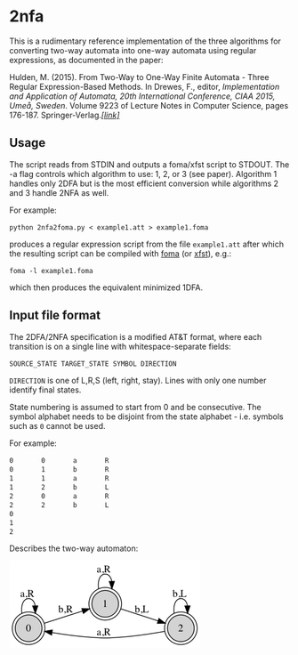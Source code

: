 # 2nfa

This is a rudimentary reference implementation of the three algorithms for converting two-way automata into one-way automata using regular expressions, as documented in the paper:

Hulden, M. (2015). From Two-Way to One-Way Finite Automata - Three Regular Expression-Based Methods. In Drewes, F., editor, *Implementation and Application of Automata, 20th International Conference, CIAA 2015, Umeå, Sweden*. Volume 9223 of Lecture Notes in Computer Science, pages 176-187. Springer-Verlag.[_[link]_](http://link.springer.com/chapter/10.1007%2F978-3-319-22360-5_15)

## Usage

The script reads from STDIN and outputs a foma/xfst script to STDOUT. The -a flag controls which algorithm to use: 1, 2, or 3 (see paper). Algorithm 1 handles only 2DFA but is the most efficient conversion while algorithms 2 and 3 handle 2NFA as well.

For example:

```
python 2nfa2foma.py < example1.att > example1.foma
```

produces a regular expression script from the file `example1.att` after which the resulting script can be compiled with [foma](http://foma.googlecode.com) (or [xfst](http://www.fsmbook.com)), e.g.:

```
foma -l example1.foma
```

which then produces the equivalent minimized 1DFA.


## Input file format

The 2DFA/2NFA specification is a modified AT&T format, where each transition is on a single line with whitespace-separate fields:

```
SOURCE_STATE TARGET_STATE SYMBOL DIRECTION
```

`DIRECTION` is one of L,R,S (left, right, stay). Lines with only one number identify final states.

State numbering is assumed to start from 0 and be consecutive. The symbol alphabet needs to be disjoint from the state alphabet - i.e. symbols such as `0` cannot be used.

For example:

```
0       0       a       R
0       1       b       R
1       1       a       R
1       2       b       L
2       0       a       R
2       2       b       L
0
1
2
```

Describes the two-way automaton:

![Example 1](https://github.com/mhulden/2nfa/blob/master/example1.png "")
